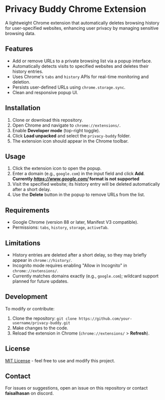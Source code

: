 # Privacy Buddy Chrome Extension

A lightweight Chrome extension that automatically deletes browsing history for user-specified websites, enhancing user privacy by managing sensitive browsing data.

## Features
- Add or remove URLs to a private browsing list via a popup interface.
- Automatically detects visits to specified websites and deletes their history entries.
- Uses Chrome's `tabs` and `history` APIs for real-time monitoring and deletion.
- Persists user-defined URLs using `chrome.storage.sync`.
- Clean and responsive popup UI.

## Installation
1. Clone or download this repository.
2. Open Chrome and navigate to `chrome://extensions/`.
3. Enable **Developer mode** (top-right toggle).
4. Click **Load unpacked** and select the `privacy-buddy` folder.
5. The extension icon should appear in the Chrome toolbar.

## Usage
1. Click the extension icon to open the popup.
2. Enter a domain (e.g., `google.com`) in the input field and click **Add**. **Currently _https://www.google.com/_ format is not supported**
4. Visit the specified website; its history entry will be deleted automatically after a short delay.
5. Use the **Delete** button in the popup to remove URLs from the list.

## Requirements
- Google Chrome (version 88 or later, Manifest V3 compatible).
- Permissions: `tabs`, `history`, `storage`, `activeTab`.

## Limitations
- History entries are deleted after a short delay, so they may briefly appear in `chrome://history/`.
- Incognito mode requires enabling "Allow in Incognito" in `chrome://extensions/`.
- Currently matches domains exactly (e.g., `google.com`); wildcard support planned for future updates.

## Development
To modify or contribute:
1. Clone the repository: `git clone https://github.com/your-username/privacy-buddy.git`
2. Make changes to the code.
3. Reload the extension in Chrome (`chrome://extensions/` > **Refresh**).

## License
[MIT License](LICENSE) - feel free to use and modify this project.

## Contact
For issues or suggestions, open an issue on this repository or contact **faisalhasan** on discord. 
